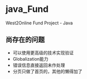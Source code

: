 # java_Fund
West2Online Fund Project - Java

## 尚存在的问题
- 可以使用更高级的技术实现验证
- Globalization能力
- 错误信息直接返回未作处理
- 分页只做了首页的，其他的懒得加了